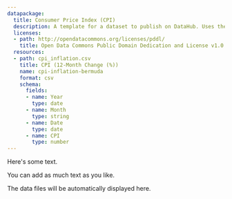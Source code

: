 ```yaml
---
datapackage:
  title: Consumer Price Index (CPI)
  description: A template for a dataset to publish on DataHub. Uses the Data Package metadata.
  licenses:
  - path: http://opendatacommons.org/licenses/pddl/
    title: Open Data Commons Public Domain Dedication and License v1.0
  resources:
  - path: cpi_inflation.csv
    title: CPI (12-Month Change (%))
    name: cpi-inflation-bermuda
    format: csv
    schema:
      fields:
      - name: Year
        type: date
      - name: Month
        type: string
      - name: Date
        type: date
      - name: CPI
        type: number
---
```


Here's some text.

You can add as much text as you like.

<LineChart
  data="cpi_inflation.csv"
  tite=" blah blah"
  xAxis = "Year"
  yAxis = 'CPI'
/>

The data files will be automatically displayed here.


